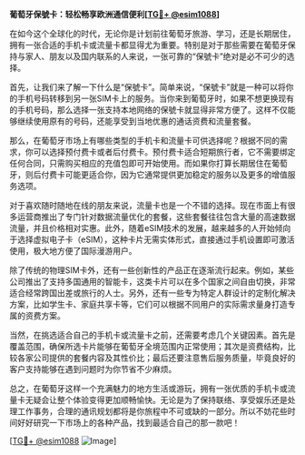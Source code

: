 **葡萄牙保號卡：轻松畅享欧洲通信便利[[TG💪+ @esim1088](https://t.me/s/esim1088)]**

在如今这个全球化的时代，无论你是计划前往葡萄牙旅游、学习，还是长期居住，拥有一张合适的手机卡或流量卡都显得尤为重要。特别是对于那些需要在葡萄牙保持与家人、朋友以及国内联系的人来说，一张可靠的“保號卡”绝对是必不可少的选择。

首先，让我们来了解一下什么是“保號卡”。简单来说，“保號卡”就是一种可以将你的手机号码转移到另一张SIM卡上的服务。当你来到葡萄牙时，如果不想更换现有的手机号码，那么选择一张支持本地网络的保號卡就显得非常方便了。这样不仅能够继续使用原有的号码，还能享受到当地优惠的通话资费和流量套餐。

那么，在葡萄牙市场上有哪些类型的手机卡和流量卡可供选择呢？根据不同的需求，你可以选择预付费卡或者后付费卡。预付费卡适合短期旅行者，它不需要绑定任何合同，只需购买相应的充值包即可开始使用。而如果你打算长期居住在葡萄牙，则后付费卡可能更适合你，因为它通常提供更加稳定的服务以及更多的增值服务选项。

对于喜欢随时随地在线的朋友来说，流量卡也是一个不错的选择。现在市面上有很多运营商推出了专门针对数据流量优化的套餐，这些套餐往往包含大量的高速数据流量，并且价格相对实惠。此外，随着eSIM技术的发展，越来越多的人开始倾向于选择虚拟电子卡（eSIM），这种卡片无需实体形式，直接通过手机设置即可激活使用，极大地方便了国际漫游用户。

除了传统的物理SIM卡外，还有一些创新性的产品正在逐渐流行起来。例如，某些公司推出了支持多国通用的智能卡，这类卡片可以在多个国家之间自由切换，非常适合经常跨国出差或旅行的人士。另外，还有一些专为特定人群设计的定制化解决方案，比如学生卡、家庭共享卡等，它们可以根据不同用户的实际需求量身打造专属的资费方案。

当然，在挑选适合自己的手机卡或流量卡之前，还需要考虑几个关键因素。首先是覆盖范围，确保所选卡片能够在葡萄牙全境范围内正常使用；其次是资费结构，比较各家公司提供的套餐内容及其性价比；最后还要注意售后服务质量，毕竟良好的客户支持能够在遇到问题时为你节省不少麻烦。

总之，在葡萄牙这样一个充满魅力的地方生活或游玩，拥有一张优质的手机卡或流量卡无疑会让整个体验变得更加顺畅愉快。无论是为了保持联络、享受娱乐还是处理工作事务，合理的通讯规划都将是你旅程中不可或缺的一部分。所以不妨花些时间好好研究一下市场上的各种产品，找到最适合自己的那一款吧！

[[TG💪+ @esim1088](https://t.me/s/esim1088) ![Image](https://i.postimg.cc/4NQfJmqS/Snipaste-2025-05-13-00-14-12.png)]